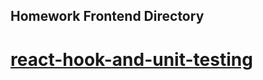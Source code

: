 ## Homework Frontend Directory 

# [react-hook-and-unit-testing](./react-hook-and-unit-testing/Readme.md)